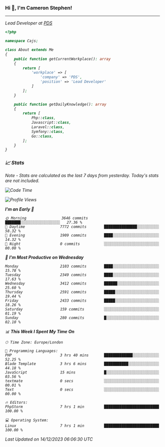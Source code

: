 ### Hi 👋, I'm Cameron Stephen!
<hr>
<p><em>Lead Developer at <a href="https://prindatasolutions.co.uk">PDS</a></p>


```php
<?php

namespace Cajs;

class About extends Me
{
    public function getCurrentWorkplace(): array
    {
        return [
            'workplace' => [
                'company' => 'PDS',
                'position' => 'Lead Developer'
            ]
        ];
    }

    public function getDailyKnowledge(): array
    {
        return [
            Php::class,
            Javascript::class,
            Laravel::class,
            Symfony::class,
            Go::class,
        ];
    }
}
```

### 📈 Stats
<p><em>Note - Stats are calculated as the last 7 days from yesterday. Today's stats are not included.</em></p>


<!--START_SECTION:waka-->
![Code Time](http://img.shields.io/badge/Code%20Time-3%2C632%20hrs%208%20mins-blue)

![Profile Views](http://img.shields.io/badge/Profile%20Views-0-blue)

**I'm an Early 🐤** 

```text
🌞 Morning                3646 commits        ███████░░░░░░░░░░░░░░░░░░   27.36 % 
🌆 Daytime                7772 commits        ███████████████░░░░░░░░░░   58.32 % 
🌃 Evening                1909 commits        ████░░░░░░░░░░░░░░░░░░░░░   14.32 % 
🌙 Night                  0 commits           ░░░░░░░░░░░░░░░░░░░░░░░░░   00.00 % 
```
📅 **I'm Most Productive on Wednesday** 

```text
Monday                   2103 commits        ████░░░░░░░░░░░░░░░░░░░░░   15.78 % 
Tuesday                  2349 commits        ████░░░░░░░░░░░░░░░░░░░░░   17.63 % 
Wednesday                3412 commits        ██████░░░░░░░░░░░░░░░░░░░   25.60 % 
Thursday                 2591 commits        █████░░░░░░░░░░░░░░░░░░░░   19.44 % 
Friday                   2433 commits        █████░░░░░░░░░░░░░░░░░░░░   18.26 % 
Saturday                 159 commits         ░░░░░░░░░░░░░░░░░░░░░░░░░   01.19 % 
Sunday                   280 commits         █░░░░░░░░░░░░░░░░░░░░░░░░   02.10 % 
```


📊 **This Week I Spent My Time On** 

```text
🕑︎ Time Zone: Europe/London

💬 Programming Languages: 
PHP                      3 hrs 40 mins       █████████████░░░░░░░░░░░░   52.25 % 
Blade Template           3 hrs 6 mins        ███████████░░░░░░░░░░░░░░   44.18 % 
JavaScript               15 mins             █░░░░░░░░░░░░░░░░░░░░░░░░   03.56 % 
textmate                 0 secs              ░░░░░░░░░░░░░░░░░░░░░░░░░   00.01 % 
Text                     0 secs              ░░░░░░░░░░░░░░░░░░░░░░░░░   00.00 % 

🔥 Editors: 
PhpStorm                 7 hrs 1 min         █████████████████████████   100.00 % 

💻 Operating System: 
Linux                    7 hrs 1 min         █████████████████████████   100.00 % 
```


 Last Updated on 14/12/2023 06:06:30 UTC
<!--END_SECTION:waka-->
